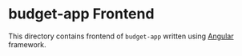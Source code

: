 # budget-app Frontend

This directory contains frontend of `budget-app` written using [Angular](https://angular.io/) framework.
